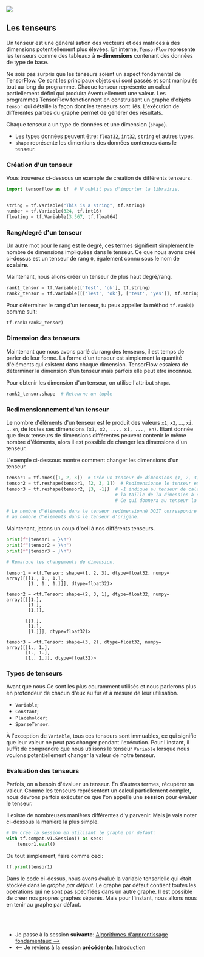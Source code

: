 ![](https://img.shields.io/badge/lastest-2023--02--28-success)

## Les tenseurs
Un tenseur est une généralisation des vecteurs et des matrices à des dimensions potentiellement plus élevées. En interne, `TensorFlow` représente les tenseurs comme des tableaux à **n-dimensions** contenant des données de type de base. <br/>

Ne sois pas surpris que les tenseurs soient un aspect fondamental de TensorFlow. Ce sont les principaux objets qui sont passés et sont manipulés tout au long du programme. Chaque tenseur représente un calcul partiellement défini qui produira éventuellement une valeur. Les programmes TensorFlow fonctionnent en construisant un graphe d'objets `Tensor` qui détaille la façon dont les tenseurs sont liés.
L'exécution de différentes parties du graphe permet de générer des résultats.<br/>

Chaque tenseur a un type de données et une dimension (`shape`).
- Les types données peuvent être: `float32`, `int32`, `string` et autres types.
- `shape` représente les dimentions des données contenues dans le tenseur.

### Création d'un tenseur
Vous trouverez ci-dessous un exemple de création de différents tenseurs.

```python
import tensorflow as tf  # N'oublit pas d'importer la librairie.


string = tf.Variable("This is a string", tf.string)
number = tf.Variable(324, tf.int16)
floating = tf.Variable(3.567, tf.float64)

```

### Rang/degré d'un tenseur
Un autre mot pour le rang est le degré, ces termes signifient simplement le nombre de dimensions impliquées dans le tenseur. Ce que nous avons créé ci-dessus est un tenseur de rang `0`, également connu sous le nom de **scalaire**.<br/>

Maintenant, nous allons créer un tenseur de plus haut degré/rang.

```python
rank1_tensor = tf.Variable(['Test', 'ok'], tf.string)
rank2_tensor = tf.Variable([['Test', 'ok'], ['test', 'yes']], tf.string)

```

Pour déterminer le rang d'un tenseur, tu peux appeller la méthod `tf.rank()` comme suit:

```python
tf.rank(rank2_tensor)

```

### Dimension des tenseurs
Maintenant que nous avons parlé du rang des tenseurs, il est temps de parler de leur forme. La forme d'un tenseur est simplement la quantité d'éléments qui existent dans chaque dimension. TensorFlow essaiera de déterminer la dimension d'un tenseur mais parfois elle peut être inconnue.<br/>

Pour obtenir les dimension d'un tenseur, on utilise l'attribut `shape`.

```python
rank2_tensor.shape  # Retourne un tuple

```

### Redimensionnement d'un tenseur
Le nombre d'éléments d'un tenseur est le produit des valeurs `x1`, `x2`, ..., `xi`, ... `xn`, de toutes ses dimensions `(x1, x2, ..., xi, ..., xn)`. Etant donnée que deux tenseurs de dimensions différentes peuvent contenir le même nombre d'éléments, alors il est possible de changer les dimensions d'un tenseur. <br/>

L'exemple ci-dessous montre comment changer les dimensions d'un tenseur.

```python
tensor1 = tf.ones([1, 2, 3])  # Crée un tenseur de dimensions (1, 2, 3) remplit de 1.
tensor2 = tf.reshape(tensor1, [2, 3, 1])  # Redimensionne le tenseur existant en (2, 3, 1).
tensor3 = tf.reshape(tensor2, [3, -1])  # -1 indique au tenseur de calculer 
                                        # la taille de la dimension à cet endroit. 
                                        # Ce qui donnera au tenseur la forme [3, 3].

# Le nombre d'éléments dans le tenseur redimensionné DOIT correspondre 
# au nombre d'éléments dans le tenseur d'origine.

```

Maintenant, jetons un coup d'oeil à nos différents tenseurs.

```python
print(f"{tensor1 = }\n")
print(f"{tensor2 = }\n")
print(f"{tensor3 = }\n")

# Remarque les changements de dimension.

```

```
tensor1 = <tf.Tensor: shape=(1, 2, 3), dtype=float32, numpy=
array([[[1., 1., 1.],
        [1., 1., 1.]]], dtype=float32)>

tensor2 = <tf.Tensor: shape=(2, 3, 1), dtype=float32, numpy=
array([[[1.],
        [1.],
        [1.]],

       [[1.],
        [1.],
        [1.]]], dtype=float32)>

tensor3 = <tf.Tensor: shape=(3, 2), dtype=float32, numpy=
array([[1., 1.],
       [1., 1.],
       [1., 1.]], dtype=float32)>

```

### Types de tenseurs
Avant que nous Ce sont les plus couramment utilisés et nous parlerons plus en profondeur de chacun d'eux au fur et à mesure de leur utilisation.

- `Variable`;
- `Constant`;
- `Placeholder`;
- `SparseTensor`.

À l'exception de `Variable`, tous ces tenseurs sont immuables, ce qui signifie que leur valeur ne peut pas changer pendant l'exécution. Pour l'instant, il suffit de comprendre que nous utilisons le tenseur `Variable` lorsque nous voulons potentiellement changer la valeur de notre tenseur.


### Evaluation des tenseurs
Parfois, on a besoin d'évaluer un tenseur. En d'autres termes, récupérer sa valeur. Comme les tenseurs représentent un calcul partiellement complet, nous devrons parfois exécuter ce que l'on appelle une **session** pour évaluer le tenseur. <br/>

Il existe de nombreuses manières différentes d'y parvenir. Mais je vais noter ci-dessous la manière la plus simple.

```python
# On crée la session en utilisant le graphe par défaut:
with tf.compat.v1.Session() as sess: 
    tensor1.eval()

```

Ou tout simplement, faire comme ceci:

```python
tf.print(tensor1)

```

Dans le code ci-dessus, nous avons évalué la variable tensorielle qui était stockée dans le *graphe par défaut*. Le graphe par défaut contient toutes les opérations qui ne sont pas spécifiées dans un autre graphe. Il est possible de créer nos propres graphes séparés. Mais pour l'instant, nous allons nous en tenir au graphe par défaut.

<br/>
<br/>

- Je passe à la session **suivante**: [Algorithmes d'apprentissage fondamentaux -->](../core_learning_algorithms/README.md)
- [<--](../README.md) Je reviens à la session **précédente**: [Introduction](../README.md)

